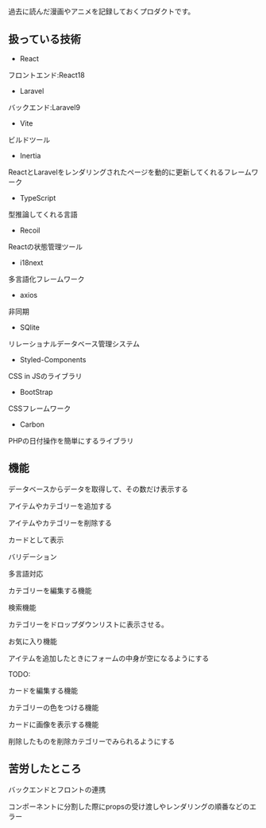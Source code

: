 # 

過去に読んだ漫画やアニメを記録しておくプロダクトです。

## 扱っている技術

- React

フロントエンド:React18

- Laravel

バックエンド:Laravel9

- Vite

ビルドツール

- Inertia

ReactとLaravelをレンダリングされたページを動的に更新してくれるフレームワーク

-  TypeScript

型推論してくれる言語

- Recoil

Reactの状態管理ツール

- i18next

多言語化フレームワーク

- axios

非同期

- SQlite

リレーショナルデータベース管理システム

- Styled-Components

CSS in JSのライブラリ

- BootStrap

CSSフレームワーク

- Carbon

PHPの日付操作を簡単にするライブラリ

## 機能

データベースからデータを取得して、その数だけ表示する

アイテムやカテゴリーを追加する

アイテムやカテゴリーを削除する

カードとして表示

バリデーション

多言語対応

カテゴリーを編集する機能

検索機能

カテゴリーをドロップダウンリストに表示させる。

お気に入り機能

アイテムを追加したときにフォームの中身が空になるようにする

TODO:

カードを編集する機能

カテゴリーの色をつける機能

カードに画像を表示する機能

削除したものを削除カテゴリーでみられるようにする

## 苦労したところ

バックエンドとフロントの連携

コンポーネントに分割した際にpropsの受け渡しやレンダリングの順番などのエラー
